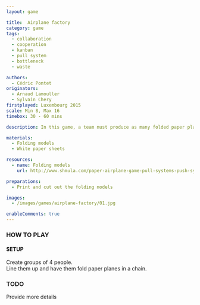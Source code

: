 ```yaml
---
layout: game

title:  Airplane factory
category: game
tags:
  - collaboration
  - cooperation
  - kanban
  - pull system
  - bottleneck
  - waste

authors: 
  - Cédric Pontet
originators: 
  - Arnaud Lamouller
  - Sylvain Chery
firstplayed: Luxembourg 2015
scale: Min 8, Max 16
timebox: 30 - 60 mins

description: In this game, a team must produce as many folded paper planes as possible. It is a competition between teams to be as productive as possible.

materials:
  - Folding models
  - White paper sheets

resources:
  - name: Folding models
    url: http://www.shmula.com/paper-airplane-game-pull-systems-push-systems/8280/

preparations:
  - Print and cut out the folding models

images:
  - /images/games/airplane-factory/01.jpg

enableComments: true
---
```


### HOW TO PLAY

#### SETUP
Create groups of 4 people.  
Line them up and have them fold paper planes in a chain.  

### TODO 
Provide more details